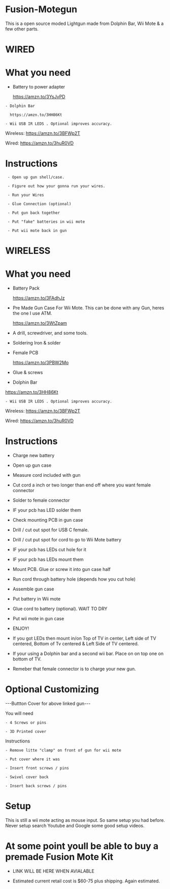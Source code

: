 # Fusion-Motegun

This is a open source moded Lightgun made from Dolphin Bar, Wii Mote & a few other parts.

# WIRED

# What you need 
     
   - Battery to power adapter
   
      https://amzn.to/3YsJvPD
      
    - Dolphin Bar 

      https://amzn.to/3HH86Kt 
      
    - Wii USB IR LEDS . Optional improves accuracy. 
    
   Wireless:  https://amzn.to/3BFWp2T
   
   Wired: https://amzn.to/3huR0VD
   
   
# Instructions

     - Open up gun shell/case.
     
     - Figure out how your gonna run your wires.
     
     - Run your Wires
     
     - Glue Connection (optional)
     
     - Put gun back together 
     
     - Put "fake" batteries in wii mote 
     
     - Put wii mote back in gun
   
   
# WIRELESS

# What you need 

   - Battery Pack
      
      https://amzn.to/3FAdhJz
      
   - Pre Made Gun Case For Wii Mote. This can be done with any Gun, heres the one I use ATM.

      https://amzn.to/3WtZpam
      
   - A drill, screwdriver, and some tools.

   - Soldering Iron & solder

   - Female PCB

     https://amzn.to/3PBW2Mo

   - Glue & screws

   - Dolphin Bar 

   https://amzn.to/3HH86Kt
     
    - Wii USB IR LEDS . Optional improves accuracy. 
    
   Wireless:  https://amzn.to/3BFWp2T
   
   Wired: https://amzn.to/3huR0VD


# Instructions 

- Charge new battery

- Open up gun case 

- Measure cord included with gun

- Cut cord a inch or two longer than end off where you want female connector

- Solder to female connector 

- IF your pcb has LED solder them

- Check mounting PCB in gun case

- Drill / cut out spot for USB C female.

- Drill / cut put spot for cord to go to Wii Mote battery

- IF your pcb has LEDs cut hole for it 

- IF your pcb has LEDs mount them 

- Mount PCB. Glue or screw it into gun case half

- Run cord through battery hole (depends how you cut hole)

- Assemble gun case 

- Put battery in Wii mote 

- Glue cord to battery (optional). WAIT TO DRY 

- Put wii mote in gun case

- ENJOY!

- If you got LEDs then mount in/on Top of TV in center, Left side of TV centered, Bottom of Tv centered & Left Side of TV centered.

- If your using a Dolphin bar and a second wii bar. Place on on top one on bottom of TV.

- Remeber that female connector is to charge your new gun. 


# Optional Customizing


---Buttton Cover for above linked gun---

You will need

    - 4 Screws or pins 

    - 3D Printed cover

Instructions

    - Remove litte "clamp" on front of gun for wii mote

    - Put cover where it was

    - Insert front screws / pins
    
    - Swivel cover back
    
    - Insert back screws / pins

# Setup 

This is still a wii mote acting as mouse input. So same setup you had before. Never setup search Youtube and Google some good setup videos. 




# At some point youll be able to buy a premade Fusion Mote Kit 

- LINK WILL BE HERE WHEN AVIALABLE 

- Estimated current retail cost is $60-75 plus shipping. Again estimated.
